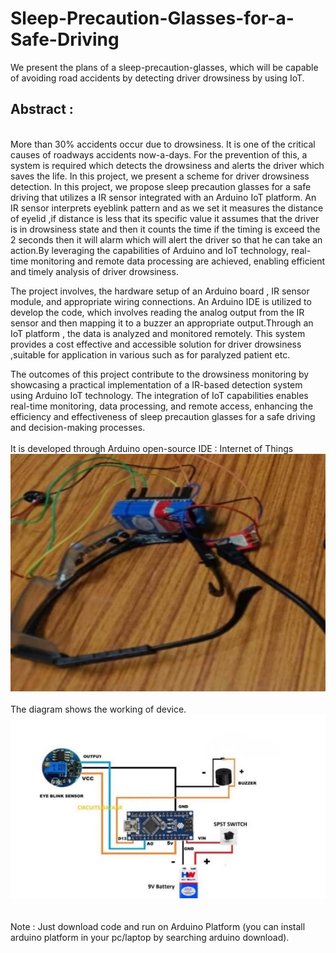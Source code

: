 # Sleep-Precaution-Glasses-for-a-Safe-Driving
We present the plans of a sleep-precaution-glasses, which will be capable of avoiding road accidents by detecting driver drowsiness by using IoT.
<br>
<h2>Abstract :</h2>
<br>
More than 30% accidents occur due to drowsiness. It is one of the critical causes of roadways accidents now-a-days. For the prevention of this, a system is required which detects the drowsiness and alerts the driver which saves the life. In this project, we present a scheme for driver drowsiness detection. In this project, we propose sleep precaution glasses for a safe driving that utilizes a IR sensor integrated with an Arduino IoT platform. An IR sensor interprets eyeblink pattern and as we set it measures the distance of eyelid ,if distance is less that its specific value it assumes that the driver is in drowsiness state and then it counts the time if the timing is exceed the 2 seconds then it will alarm which will alert the driver so that he can take an action.By leveraging the capabilities of Arduino and IoT technology, real-time monitoring and remote data processing are achieved, enabling efficient and timely analysis of driver drowsiness.

The project involves, the hardware setup of an Arduino board , IR sensor module, and appropriate 
wiring connections. An Arduino IDE is utilized to develop the code, which involves reading the 
analog output from the IR sensor and then mapping it to a buzzer an appropriate output.Through an IoT platform , the data is analyzed and monitored remotely. This system provides a cost effective and accessible solution for driver drowsiness ,suitable for application in various such as for paralyzed patient etc.

The outcomes of this project contribute to the drowsiness monitoring by showcasing a practical 
implementation of a IR-based detection system using Arduino IoT technology. The integration of 
IoT capabilities enables real-time monitoring, data processing, and remote access, enhancing the 
efficiency and effectiveness of sleep precaution glasses for a safe driving and decision-making 
processes.
<br>
<br>
It is developed through Arduino open-source IDE : Internet of Things
<br>
![Device Image](device.png)
<br>
<br>
The diagram shows the working of device.
<br>
![Working of device](device-1.png)
<br>
<br>
<br>
Note : Just download code and run on Arduino Platform (you can install arduino platform in your pc/laptop by searching arduino download).
